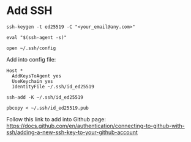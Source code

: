 # Add SSH

```
ssh-keygen -t ed25519 -C "<your_email@any.com>"

```

```
eval "$(ssh-agent -s)"
```

```
open ~/.ssh/config
```

Add into config file:
```
Host *
  AddKeysToAgent yes
  UseKeychain yes
  IdentityFile ~/.ssh/id_ed25519
```

```
ssh-add -K ~/.ssh/id_ed25519
```


```
pbcopy < ~/.ssh/id_ed25519.pub
```

Follow this link to add into Github page: https://docs.github.com/en/authentication/connecting-to-github-with-ssh/adding-a-new-ssh-key-to-your-github-account

